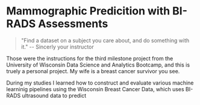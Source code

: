 # Mammographic Predicition with BI-RADS Assessments

> "Find a dataset on a subject you care about, and do something with it."  -- Sincerly your instructor

Those were the instructions for the third milestone project from the University of Wisconsin Data Science and Analytics Bootcamp, and this is truely a personal project.  My wife is a breast cancer survivor you see.  




During my studies I learned how to construct and evaluate various machine learninig pipelines using the Wisconsin Breast Cancer Data, which uses BI-RADS ultrasound data to predict 


